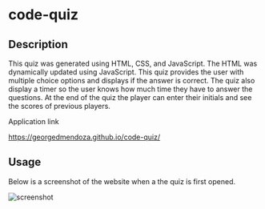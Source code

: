 # code-quiz

## Description
This quiz was generated using HTML, CSS, and JavaScript. The HTML was dynamically updated using JavaScript. This quiz provides the user with multiple choice options and displays if the answer is correct. The quiz also display a timer so the user knows how much time they have to answer the questions. At the end of the quiz the player can enter their initials and see the scores of previous players.

Application link

https://georgedmendoza.github.io/code-quiz/

## Usage 

Below is a screenshot of the website when a the quiz is first opened.

![screenshot](Develop/assets/images/code-quiz-screenshot.png)